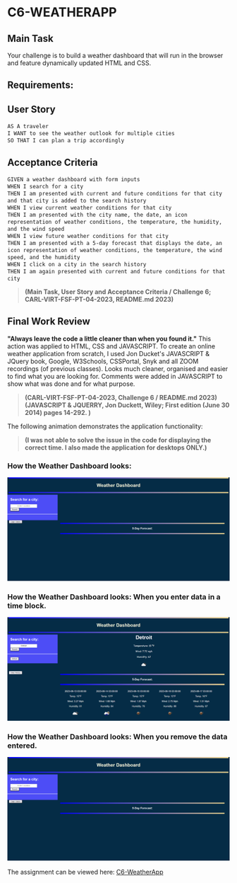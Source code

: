 # C6-WEATHERAPP
## Main Task

Your challenge is to build a weather dashboard that will run in the browser and feature dynamically updated HTML and CSS.

## Requirements:

## User Story

```
AS A traveler
I WANT to see the weather outlook for multiple cities
SO THAT I can plan a trip accordingly
```

## Acceptance Criteria

```
GIVEN a weather dashboard with form inputs
WHEN I search for a city
THEN I am presented with current and future conditions for that city and that city is added to the search history
WHEN I view current weather conditions for that city
THEN I am presented with the city name, the date, an icon representation of weather conditions, the temperature, the humidity, and the wind speed
WHEN I view future weather conditions for that city
THEN I am presented with a 5-day forecast that displays the date, an icon representation of weather conditions, the temperature, the wind speed, and the humidity
WHEN I click on a city in the search history
THEN I am again presented with current and future conditions for that city
```
> **(Main Task, User Story and Acceptance Criteria / Challenge 6; CARL-VIRT-FSF-PT-04-2023, README.md 2023)** 

## Final Work Review

**"Always leave the code a little cleaner than when you found it."**  This action was applied to HTML, CSS and JAVASCRIPT. To create an online weather application from scratch, I used Jon Ducket's JAVASCRIPT & JQuery book, Google, W3Schools, CSSPortal, Snyk and all ZOOM recordings (of previous classes). Looks much cleaner, organised and easier to find what you are looking for. Comments were added in JAVASCRIPT to show what was done and for what purpose.

> **(CARL-VIRT-FSF-PT-04-2023, Challenge 6 / README.md 2023)**
> **(JAVASCRIPT & JQUERRY, Jon Duckett, Wiley; First edition (June 30 2014) pages 14-292. )**

The following animation demonstrates the application functionality:

> **(I was not able to solve the issue in the code for displaying the correct time. I also made the application for desktops ONLY.)**

### How the Weather Dashboard looks:

![images/WeatherApp1.png](images/WeatherApp1.png)

### How the Weather Dashboard looks: When you enter data in a time block.

![images/WeatherApp2.png](images/WeatherApp2.png)

### How the Weather Dashboard looks: When you remove the data entered.

![images/WeatherApp3.png](images/WeatherApp3.png)

The assignment can be viewed here: [C6-WeatherApp](https://smarquis85.github.io/C6-WeatherApp/)
